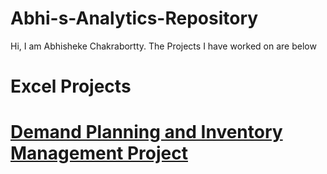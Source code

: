 # Abhi-s-Analytics-Repository
Hi, I am Abhisheke Chakrabortty. The Projects I have worked on are below
# Excel Projects
# [Demand Planning and Inventory Management Project]([https://example.com](https://github.com/Abhi-c52/Abhi-s-Analytics-Repository/tree/525d0c38999c7f99f689ccf03446158712a025ae/Excel%20Project-%20Demand%20Planning%20and%20Inventory%20Management))

